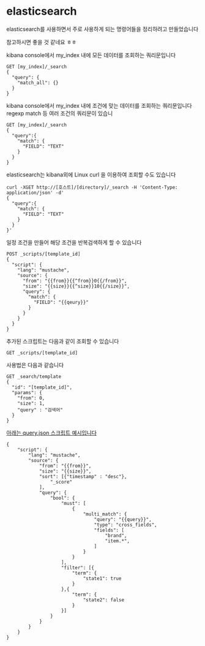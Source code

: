 # elasticsearch

elasticsearch를 사용하면서 주로 사용하게 되는 명령어들을 정리하려고 만들었습니다

참고하시면 좋을 것 같네요 ㅎㅎ


kibana console에서 my_index 내에 모든 데이터를 조회하는 쿼리문입니다

    GET [my_index]/_search
    {
      "query": {
        "match_all": {}
      }
    }


kibana console에서 my_index 내에 조건에 맞는 데이터를 조회하는 쿼리문입니다  
regexp match 등 여러 조건의 쿼리문이 있습니

    GET [my_index]/_search
    {
      "query":{
        "match": {
          "FIELD": "TEXT"
        }
      }
    }

elasticsearch는 kibana외에 Linux curl 을 이용하여 조회할 수도 있습니다

    curl -XGET http://[호스트]/[directory]/_search -H 'Content-Type: application/json' -d'
    {
      "query":{
        "match": {
          "FIELD": "TEXT"
        }
      }
    }'


일정 조건을 만들어 해당 조건을 반복검색하게 할 수 있습니다

    POST _scripts/[template_id]
    {
      "script": {
        "lang": "mustache",
        "source": {
          "from": "{{from}}{{^from}}0{{/from}}",
          "size": "{{size}}{{^size}}10{{/size}}",
          "query": {
            "match": {
              "FIELD": "{{qeury}}"
            }
          }
        }
      }
    }
    
추가된 스크립트는 다음과 같이 조회할 수 있습니다

    GET _scripts/[template_id]
    
사용법은 다음과 같습니다
    
    GET _search/template
    {
      "id": "[template_id]",
      "params": {
        "from": 0,
        "size": 1,
        "query" : "검색어"
      }
    }

[아래는 query.json 스크립트 예시입니다](https://github.com/bigstones/elasticsearch/tree/main/code)

    {
        "script": {
            "lang": "mustache",
            "source": {
                "from": "{{from}}",
                "size": "{{size}}",
                "sort": [{"timestamp" : "desc"},
                    "_score"
                ],
                "query": {
                    "bool": {
                        "must": [
                            {
                                "multi_match": {
                                    "query": "{{query}}",
                                    "type": "cross_fields",
                                    "fields": [
                                        "brand",
                                        "item.*",
                                    ]
                                }
                            }
                        ],
                        "filter": [{
                            "term": {
                                "state1": true
                            }
                        },{
                            "term": {
                                "state2": false
                            }
                        }]
                    }
                }
            }
        }
    }
